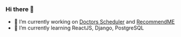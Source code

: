 ### Hi there 👋


- 🔭 I’m currently working on [Doctors Scheduler](https://github.com/ratrevorrow/doctors_scheduler) and [RecommendME](https://github.com/ratrevorrow/RecommendMe)
- 🌱 I’m currently learning ReactJS, Django, PostgreSQL

<!--
**ratrevorrow/ratrevorrow** is a ✨ _special_ ✨ repository because its `README.md` (this file) appears on your GitHub profile.
- 👯 I’m looking to collaborate on ...
- 🤔 I’m looking for help with ...
- 💬 Ask me about ...
- 📫 How to reach me: ...
- 😄 Pronouns: ...
- ⚡ Fun fact: ...
-->
